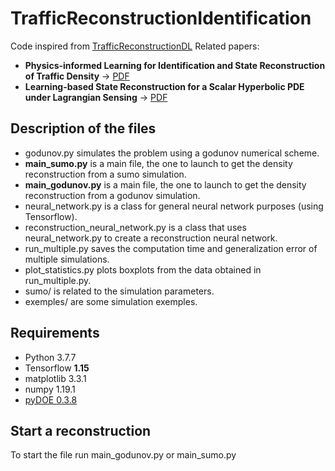# TrafficReconstructionIdentification

Code inspired from [TrafficReconstructionDL](https://github.com/mBarreau/TrafficReconstructionDL)
Related papers:
- **Physics-informed Learning for Identification and State Reconstruction of Traffic Density** -> [PDF](https://arxiv.org/abs/2103.13852)
- **Learning-based State Reconstruction for a Scalar Hyperbolic PDE under Lagrangian Sensing** -> [PDF](https://arxiv.org/abs/2011.09871)

## Description of the files
- godunov.py simulates the problem using a godunov numerical scheme. 
- **main_sumo.py** is a main file, the one to launch to get the density reconstruction from a sumo simulation.
- **main_godunov.py** is a main file, the one to launch to get the density reconstruction from a godunov simulation.
- neural_network.py is a class for general neural network purposes (using Tensorflow).
- reconstruction_neural_network.py is a class that uses neural_network.py to create a reconstruction neural network.
- run_multiple.py saves the computation time and generalization error of multiple simulations.
- plot_statistics.py plots boxplots from the data obtained in run_multiple.py.
- sumo/ is related to the simulation parameters.
- exemples/ are some simulation exemples.

## Requirements
- Python 3.7.7
- Tensorflow **1.15**
- matplotlib 3.3.1 
- numpy 1.19.1
- [pyDOE 0.3.8](https://pythonhosted.org/pyDOE/)  

## Start a reconstruction
To start the file run main_godunov.py or main_sumo.py
